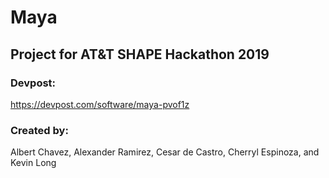 # Maya
## Project for AT&amp;T SHAPE Hackathon 2019
### Devpost:
https://devpost.com/software/maya-pvof1z

### Created by: 
Albert Chavez, Alexander Ramirez, Cesar de Castro, Cherryl Espinoza, and Kevin Long
